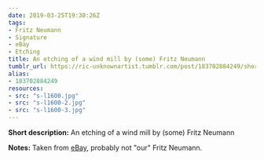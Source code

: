 ```yaml
---
date: 2019-03-25T19:30:26Z
tags:
- Fritz Neumann
- Signature
- eBay
- Etching
title: An etching of a wind mill by (some) Fritz Neumann
tumblr_url: https://ric-unknownartist.tumblr.com/post/183702884249/short-description-an-etching-of-a-wind-mill-by
alias:
- 183702884249
resources:
- src: "s-l1600.jpg"
- src: "s-l1600-2.jpg"
- src: "s-l1600-3.jpg"
---
```


**Short description:** An etching of a wind mill by (some) Fritz Neumann

**Notes:** Taken from [eBay](https://www.ebay.de/itm/362258538496), probably not "our" Fritz Neumann.

